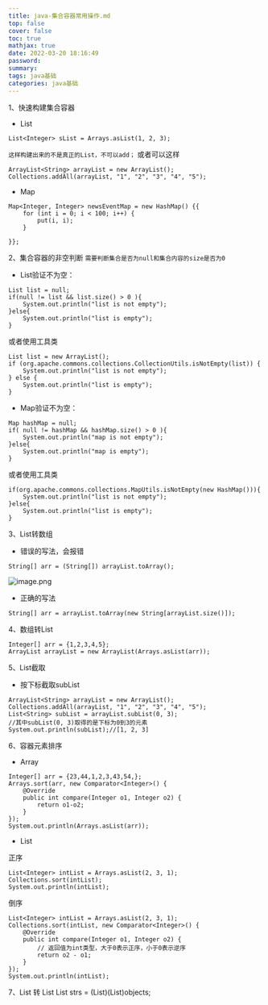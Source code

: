 ```yaml
---
title: java-集合容器常用操作.md
top: false
cover: false
toc: true
mathjax: true
date: 2022-03-20 18:16:49
password:
summary:
tags: java基础
categories: java基础
---
```


1、快速构建集合容器
- List
~~~
List<Integer> sList = Arrays.asList(1, 2, 3);
~~~
`这样构建出来的不是真正的List，不可以add；`
或者可以这样
~~~
ArrayList<String> arrayList = new ArrayList();
Collections.addAll(arrayList, "1", "2", "3", "4", "5");
~~~
- Map
~~~
Map<Integer, Integer> newsEventMap = new HashMap() {{
    for (int i = 0; i < 100; i++) {
        put(i, i);
    }

}};
~~~

2、集合容器的非空判断
`需要判断集合是否为null和集合内容的size是否为0`

- List验证不为空：
~~~
List list = null;
if(null != list && list.size() > 0 ){
    System.out.println("list is not empty");
}else{
    System.out.println("list is empty");
}
~~~
或者使用工具类
~~~
List list = new ArrayList();
if (org.apache.commons.collections.CollectionUtils.isNotEmpty(list)) {
    System.out.println("list is not empty");
} else {
    System.out.println("list is empty");
}
~~~
- Map验证不为空：
~~~
Map hashMap = null;
if( null != hashMap && hashMap.size() > 0 ){
    System.out.println("map is not empty");
}else{
    System.out.println("map is empty");
}
~~~
或者使用工具类
~~~
if(org.apache.commons.collections.MapUtils.isNotEmpty(new HashMap())){
    System.out.println("list is not empty");
}else{
    System.out.println("list is empty");
}
~~~

3、List转数组
- 错误的写法，会报错
~~~
String[] arr = (String[]) arrayList.toArray();
~~~
![image.png](https://upload-images.jianshu.io/upload_images/13965490-851633f890b46fff.png?imageMogr2/auto-orient/strip%7CimageView2/2/w/1240)
- 正确的写法
~~~
String[] arr = arrayList.toArray(new String[arrayList.size()]);
~~~

4、数组转List
~~~
Integer[] arr = {1,2,3,4,5};
ArrayList arrayList = new ArrayList(Arrays.asList(arr));
~~~

5、List截取
- 按下标截取subList
~~~
ArrayList<String> arrayList = new ArrayList();
Collections.addAll(arrayList, "1", "2", "3", "4", "5");
List<String> subList = arrayList.subList(0, 3);
//其中subList(0, 3)取得的是下标为0到3的元素
System.out.println(subList);//[1, 2, 3]
~~~

6、容器元素排序
- Array
~~~
Integer[] arr = {23,44,1,2,3,43,54,};
Arrays.sort(arr, new Comparator<Integer>() {
    @Override
    public int compare(Integer o1, Integer o2) {
        return o1-o2;
    }
});
System.out.println(Arrays.asList(arr));
~~~
- List

正序
~~~
List<Integer> intList = Arrays.asList(2, 3, 1);
Collections.sort(intList);
System.out.println(intList);
~~~
倒序
~~~
List<Integer> intList = Arrays.asList(2, 3, 1);
Collections.sort(intList, new Comparator<Integer>() {
    @Override
    public int compare(Integer o1, Integer o2) {
        // 返回值为int类型，大于0表示正序，小于0表示逆序
        return o2 - o1;
    }
});
System.out.println(intList);
~~~

7、List<Object> 转 List<String>
	List<String> strs = (List<String>)(List)objects;
